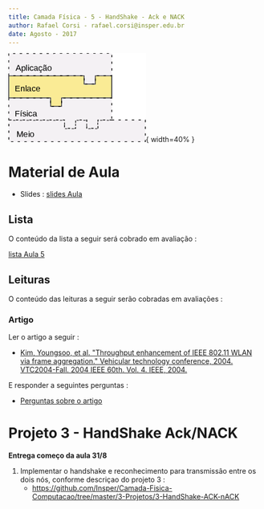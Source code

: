 ```yaml
---
title: Camada Física - 5 - HandShake - Ack e NACK
author: Rafael Corsi - rafael.corsi@insper.edu.br
date: Agosto - 2017
---
```


![Camada Atual](figs/etapaAtualPilhaEnlace.png){ width=40% }

# Material de Aula

- Slides : [slides Aula](https://github.com/Insper/Camada-Fisica-Computacao/blob/master/2-Aulas/05-HandShake-ACK-NACK/5-Slides-Hanshake-Ack-Nack.pdf)

## Lista 

O conteúdo da lista a seguir será cobrado em avaliação :

[lista Aula 5](https://github.com/Insper/Camada-Fisica-Computacao/blob/master/2-Aulas/05-HandShake-ACK-NACK/5-Lista-HandShake-Ack-Nack.pdf)

## Leituras 

O conteúdo das leituras a seguir serão cobradas em avaliações :

### Artigo 

Ler o artigo a seguir :


- [Kim, Youngsoo, et al. "Throughput enhancement of IEEE 802.11 WLAN via frame aggregation." Vehicular technology conference, 2004. VTC2004-Fall. 2004 IEEE 60th. Vol. 4. IEEE, 2004.](https://github.com/Insper/Camada-Fisica-Computacao/blob/master/2-Aulas/05-HandShake-ACK-NACK/5-Artigo-2002-Kin-et-al.pdf)

E responder a seguintes perguntas :

- [Perguntas sobre o artigo](https://github.com/Insper/Camada-Fisica-Computacao/blob/master/2-Aulas/05-HandShake-ACK-NACK/5-Artigo-Perguntas.md)

# Projeto 3 - HandShake Ack/NACK

**Entrega começo da aula 31/8**

1. Implementar o handshake e reconhecimento para transmissão entre os dois nós, conforme descriçao do projeto 3 :
    - https://github.com/Insper/Camada-Fisica-Computacao/tree/master/3-Projetos/3-HandShake-ACK-nACK
